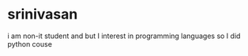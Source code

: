 # srinivasan 
i am non-it student and but I interest in programming languages so I did python couse  
